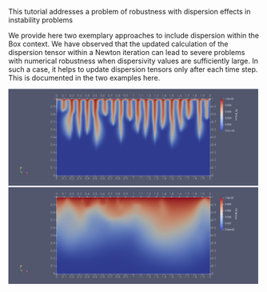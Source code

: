 This tutorial addresses a problem of robustness with dispersion effects in instability problems

We provide here two exemplary approaches to include dispersion within the Box context. We have observed that the updated calculation of the dispersion tensor within a Newton iteration can lead to severe problems with numerical robustness when dispersivity values are sufficiently large.
In such a case, it helps to update dispersion tensors only after each time step. 
This is documented in the two examples here.

 <img src="Plots/plot-lowDisp.png" width="500">
 <img src="Plots/plot-highDisp.png" width="500">
